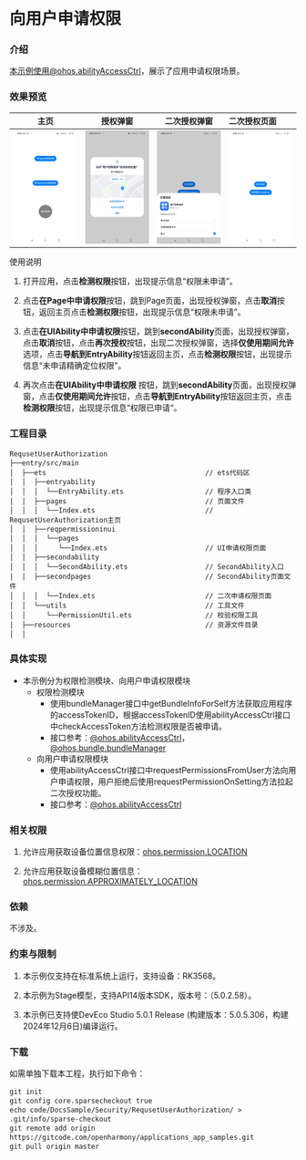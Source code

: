 # 向用户申请权限

### 介绍

本示例使用@ohos.abilityAccessCtrl，展示了应用申请权限场景。

### 效果预览

| 主页                                 | 授权弹窗                                 | 二次授权弹窗                                         | 二次授权页面                                           |
| ------------------------------------ | ---------------------------------------- | ---------------------------------------------------- | :----------------------------------------------------- |
| ![main](screenshots/main.png) | ![dialog](screenshots/dialog.png) | ![seconddialog](screenshots/seconddialog.png) | ![secondability](screenshots/secondability.png) |

使用说明

1. 打开应用，点击**检测权限**按钮，出现提示信息“权限未申请”。

2. 点击**在Page中申请权限**按钮，跳到Page页面，出现授权弹窗，点击**取消**按钮，返回主页点击**检测权限**按钮，出现提示信息“权限未申请”。

3. 点击**在UIAbility中申请权限**按钮，跳到**secondAbility**页面，出现授权弹窗，点击**取消**按钮，点击**再次授权**按钮，出现二次授权弹窗，选择**仅使用期间允许**选项，点击**导航到EntryAbility**按钮返回主页，点击**检测权限**按钮，出现提示信息“未申请精确定位权限”。

4. 再次点击**在UIAbility中申请权限** 按钮，跳到**secondAbility**页面，出现授权弹窗，点击**仅使用期间允许**按钮，点击**导航到EntryAbility**按钮返回主页，点击**检测权限**按钮，出现提示信息“权限已申请“。

### 工程目录
```
RequsetUserAuthorization
├──entry/src/main
│  ├──ets                                       // ets代码区 
│  │  ├──entryability
│  │  │  └──EntryAbility.ets                    // 程序入口类
|  |  ├──pages                                  // 页面文件
│  │  │  └──Index.ets                           // RequsetUserAuthorization主页
│  │  ├──reqpermissioninui                      
│  │  │  └──pages                               
│  │  │     └──Index.ets                        // UI申请权限页面
│  │  ├──secondability
│  │  │  └──SecondAbility.ets                   // SecondAbility入口
|  |  ├──secondpages                            // SecondAbility页面文件
│  │  │  └──Index.ets                           // 二次申请权限页面
│  │  └──utils                                  // 工具文件
│  │     └──PermissionUtil.ets                  // 校验权限工具
|  ├──resources                                 // 资源文件目录
│  │
```
### 具体实现

* 本示例分为权限检测模块、向用户申请权限模块
  * 权限检测模块
    * 使用bundleManager接口中getBundleInfoForSelf方法获取应用程序的accessTokenID，根据accessTokenID使用abilityAccessCtrl接口中checkAccessToken方法检测权限是否被申请。
    * 接口参考：[@ohos.abilityAccessCtrl](https://gitcode.com/openharmony/docs/blob/master/zh-cn/application-dev/reference/apis-ability-kit/js-apis-abilityAccessCtrl.md)，[@ohos.bundle.bundleManager](https://gitcode.com/openharmony/docs/blob/master/zh-cn/application-dev/reference/apis-ability-kit/js-apis-bundleManager.md)
  * 向用户申请权限模块
    * 使用abilityAccessCtrl接口中requestPermissionsFromUser方法向用户申请权限，用户拒绝后使用requestPermissionOnSetting方法拉起二次授权功能。
    * 接口参考：[@ohos.abilityAccessCtrl](https://gitcode.com/openharmony/docs/blob/master/zh-cn/application-dev/reference/apis-ability-kit/js-apis-abilityAccessCtrl.md)

### 相关权限

1. 允许应用获取设备位置信息权限：[ohos.permission.LOCATION](https://gitcode.com/openharmony/docs/blob/master/zh-cn/application-dev/security/AccessToken/permissions-for-all-user.md#ohospermissionlocation)

2. 允许应用获取设备模糊位置信息：[ohos.permission.APPROXIMATELY_LOCATION](https://gitcode.com/openharmony/docs/blob/master/zh-cn/application-dev/security/AccessToken/permissions-for-all-user.md#ohospermissionapproximately_location)

### 依赖

不涉及。

### 约束与限制

1. 本示例仅支持在标准系统上运行，支持设备：RK3568。

2. 本示例为Stage模型，支持API14版本SDK，版本号：（5.0.2.58）。

3. 本示例已支持使DevEco Studio 5.0.1 Release (构建版本：5.0.5.306，构建 2024年12月6日)编译运行。

### 下载

如需单独下载本工程，执行如下命令：
```
git init
git config core.sparsecheckout true
echo code/DocsSample/Security/RequsetUserAuthorization/ > .git/info/sparse-checkout
git remote add origin https://gitcode.com/openharmony/applications_app_samples.git
git pull origin master
```